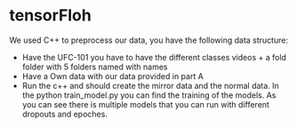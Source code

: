 # tensorFloh
We used C++ to preprocess our data, you have the following data structure:
  - Have the UFC-101 you have to have the different classes videos + a fold folder with 5 folders named with names
  - Have a Own data with our data provided in part A
  - Run the c++ and should create the mirror data and the normal data.
In the python train_model.py you can find the training of the models. As you can see there is multiple models that you can run with different dropouts and epoches. 
